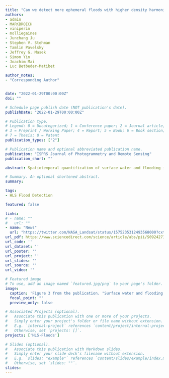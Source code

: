 ```yaml
---
title: "Can we detect more ephemeral floods with higher density harmonized Landsat Sentinel 2 data compared to Landsat 8 alone?"
authors:
- admin
- MARKBROICH
- viniperin
- molliegaines
- Junchang Ju
- Stephen V. Stehman 
- Tamlin Pavelsky
- Jeffrey G. Masek 
- Simon Yin 
- Joachim Mai 
- Luc Betbeder-Matibet

author_notes:
- "Corresponding Author"


date: "2022-01-29T00:00:00Z"
doi: ""

# Schedule page publish date (NOT publication's date).
publishDate: "2022-01-29T00:00:00Z"

# Publication type.
# Legend: 0 = Uncategorized; 1 = Conference paper; 2 = Journal article;
# 3 = Preprint / Working Paper; 4 = Report; 5 = Book; 6 = Book section;
# 7 = Thesis; 8 = Patent
publication_types: ["2"]

# Publication name and optional abbreviated publication name.
publication: "ISPRS Journal of Photogrammetry and Remote Sensing"
publication_short: ""

abstract: Spatiotemporal quantification of surface water and flooding is essential given that floods are among the largest natural hazards. Effective disaster response management requires near real-time information on flood extent. Satellite remote sensing is the only way of monitoring these dynamics across vast areas and over time. Previous water and flood mapping efforts have relied on optical time series, despite cloud contamination. This reliance on optical data is due to the availability of systematically acquired and easily accessible optical data globally for over 40 years. Prior research used either MODIS or Landsat data, trading either high temporal density but lower spatial resolution or lower cadence but higher spatial resolution. Both MODIS and Landsat pose limitations as Landsat can miss ephemeral floods, whereas MODIS misses small floods and inaccurately delineates flood edges. Leveraging high temporal frequency of 3–4 days of the existing Landsat-8 (L8) and two Sentinel-2 (S2) satellites combined, in this research, we assessed whether the increased temporal frequency of the three sensors improves our ability to detect surface water and flooding extent compared to a single sensor (L8 alone). Our study area was Australia’s Murray-Darling Basin, one of the world’s largest dryland basins that experiences ephemeral floods. We applied machine learning to NASA’s Harmonized Landsat Sentinel-2 (HLS) Surface Reflectance Product, which combines L8 and S2 observations, to map surface water and flooding dynamics. Our overall accuracy, estimated from a stratified random sample, was 99%. Our user’s and producer’s accuracy for the water class was 80% (±3.6%, standard error) and 76% (±5.8%). We focused on 2019, one of the most recent years when all three HLS sensors operated at full capacity. Our results show that water area (permanent and flooding) identified with the HLS was greater than that identified by L8, and some short-lived flooding events were detected only by the HLS. Comparison with high resolution (3 m) PlanetScope data identified extensive mixed pixels at the 30 m HLS resolution, highlighting the need for improved spatial resolution in future work. The HLS has been able to detect floods in cases when one sensor (L8) alone was not, despite 2019 being one of the driest years in the area, with few flooding events. The dense optical time-series offered by the HLS data is thus critical for capturing temporally dynamic phenomena (i.e., ephemeral floods in drylands), highlighting the importance of harmonized data such as the HLS.

# Summary. An optional shortened abstract.
summary: 

tags:
- HLS Flood Detection

featured: false

links:
# - name: ""
#   url: ""
- name: "News"
  url: "https://twitter.com/NASA_Landsat/status/1575235312493568000?cxt=HHwWgICl7faKrtwrAAAA" 
url_pdf: https://www.sciencedirect.com/science/article/abs/pii/S0924271622000338?via%3Dihub
url_code: ''
url_dataset: ''
url_poster: ''
url_project: ''
url_slides: ''
url_source: ''
url_video: ''

# Featured image
# To use, add an image named `featured.jpg/png` to your page's folder. 
image:
  caption: 'Figure 3 from the publication. "Surface water and flooding frequency using L8 (left), S2 (middle), and HLS data in 2019 in the MDB (top row) and four regions (rows 2–5) to illustrate the difference in L8, S2, and the HLS." '
  focal_point: ""
  preview_only: false

# Associated Projects (optional).
#   Associate this publication with one or more of your projects.
#   Simply enter your project's folder or file name without extension.
#   E.g. `internal-project` references `content/project/internal-project/index.md`.
#   Otherwise, set `projects: []`.
projects: ['HLS-Floods']

# Slides (optional).
#   Associate this publication with Markdown slides.
#   Simply enter your slide deck's filename without extension.
#   E.g. `slides: "example"` references `content/slides/example/index.md`.
#   Otherwise, set `slides: ""`.
slides:
---
```

